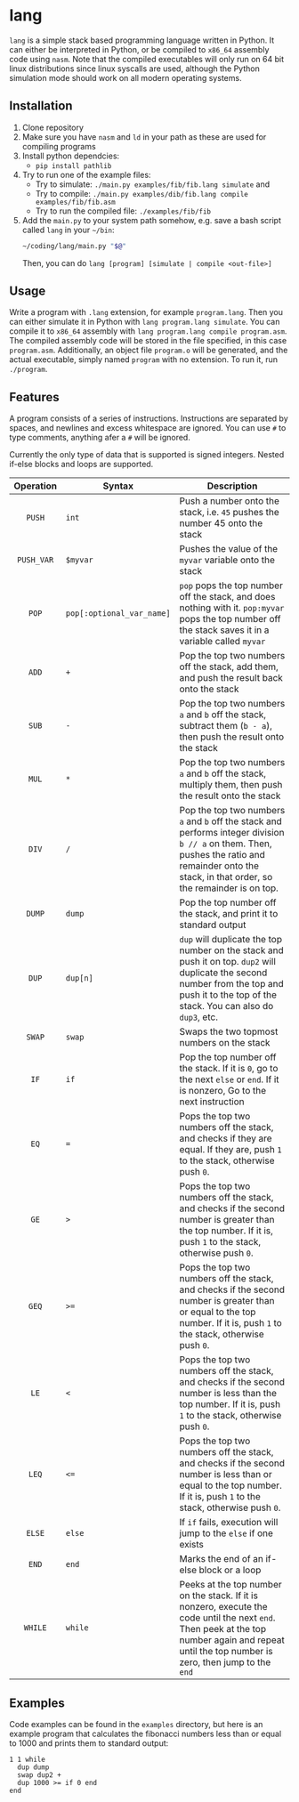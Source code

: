 # lang
`lang` is a simple stack based programming language
written in Python. It can either be interpreted in Python,
or be compiled to `x86_64` assembly code using `nasm`. Note that
the compiled executables will only run on 64 bit linux distributions
since linux syscalls are used, although the Python simulation mode
should work on all modern operating systems.

## Installation
1. Clone repository
2. Make sure you have `nasm` and `ld` in your path as these
are used for compiling programs
3. Install python dependcies:
    * `pip install pathlib`
4. Try to run one of the example files:
    * Try to simulate: `./main.py examples/fib/fib.lang simulate` and <br>
    * Try to compile: `./main.py examples/dib/fib.lang compile examples/fib/fib.asm`
    * Try to run the compiled file: `./examples/fib/fib`
5. Add the `main.py` to your system path somehow, e.g. save a bash script called `lang` in your `~/bin`:
    ```bash
    ~/coding/lang/main.py "$@"
    ```
    Then, you can do `lang [program] [simulate | compile <out-file>]`

## Usage
Write a program with `.lang` extension, for example `program.lang`. Then you can either simulate
it in Python with `lang program.lang simulate`.
You can compile it to `x86_64` assembly with `lang program.lang compile program.asm`. The compiled
assembly code will be stored in the file specified, in this case `program.asm`. Additionally, an
object file `program.o` will be generated, and the actual executable, simply named `program` with
no extension. To run it, run `./program`.

## Features
A program consists of a series of instructions. Instructions are
separated by spaces, and newlines and excess whitespace are ignored.
You can use `#` to type comments, anything afer a `#` will be ignored.

Currently the only type of data that is supported is signed integers.
Nested if-else blocks and loops are supported.

| Operation  | Syntax  | Description  |
|:-:|---|---|
| `PUSH`  | `int`  | Push a number onto the stack, i.e. `45` pushes the number 45 onto the stack  |
| `PUSH_VAR`  | `$myvar`  | Pushes the value of the `myvar` variable onto the stack|
| `POP`  | `pop[:optional_var_name]`  | `pop` pops the top number off the stack, and does nothing with it. `pop:myvar` pops the top number off the stack saves it in a variable called `myvar`|
| `ADD`  | `+`  | Pop the top two numbers off the stack, add them, and push the result back onto the stack  |
| `SUB`  | `-`  | Pop the top two numbers `a` and `b` off the stack, subtract them (`b - a`), then push the result onto the stack   |
| `MUL`  | `*`  | Pop the top two numbers `a` and `b` off the stack, multiply them, then push the result onto the stack   |
| `DIV`  | `/`  | Pop the top two numbers `a` and `b` off the stack and performs integer division `b // a` on them. Then, pushes the ratio and remainder onto the stack, in that order, so the remainder is on top.|
| `DUMP`  | `dump`  | Pop the top number off the stack, and print it to standard output|
| `DUP`  | `dup[n]`  | `dup` will duplicate the top number on the stack and push it on top. `dup2` will duplicate the second number from the top and push it to the top of the stack. You can also do `dup3`, etc.|
| `SWAP`  | `swap`  | Swaps the two topmost numbers on the stack|
| `IF`  | `if`  | Pop the top number off the stack. If it is `0`, go to the next `else` or `end`. If it is nonzero, Go to the next instruction|
| `EQ`  | `=`  |Pops the top two numbers off the stack, and checks if they are equal. If they are, push `1` to the stack, otherwise push `0`.|
| `GE`  | `>`  |Pops the top two numbers off the stack, and checks if the second number is greater than the top number. If it is, push `1` to the stack, otherwise push `0`.|
| `GEQ`  | `>=`  |Pops the top two numbers off the stack, and checks if the second number is greater than or equal to the top number. If it is, push `1` to the stack, otherwise push `0`.|
| `LE`  | `<`  |Pops the top two numbers off the stack, and checks if the second number is less than the top number. If it is, push `1` to the stack, otherwise push `0`.|
| `LEQ`  | `<=`  |Pops the top two numbers off the stack, and checks if the second number is less than or equal to the top number. If it is, push `1` to the stack, otherwise push `0`.|
| `ELSE`  | `else`  | If `if` fails, execution will jump to the `else` if one exists|
| `END`  | `end`  | Marks the end of an if-else block or a loop|
| `WHILE`  | `while`  |Peeks at the top number on the stack. If it is nonzero, execute the code until the next `end`. Then peek at the top number again and repeat until the top number is zero, then jump to the `end` |

## Examples
Code examples can be found in the `examples` directory, but here is an
example program that calculates the fibonacci numbers less than or equal to 1000
and prints them to standard output:
```
1 1 while
  dup dump
  swap dup2 +
  dup 1000 >= if 0 end
end
```
